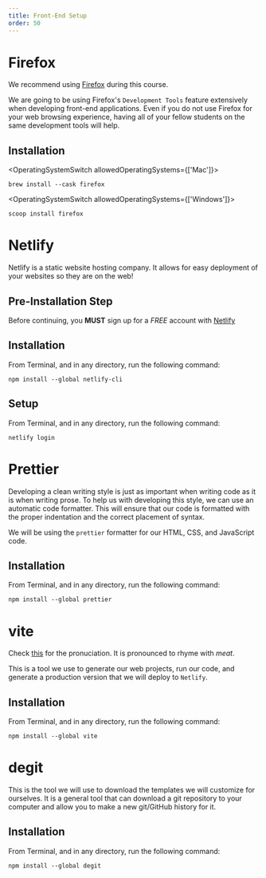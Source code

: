 ```yaml
---
title: Front-End Setup
order: 50
---
```


# Firefox

We recommend using [Firefox](https://firefox.com) during this course.

We are going to be using Firefox's `Development Tools` feature extensively when
developing front-end applications. Even if you do not use Firefox for your web
browsing experience, having all of your fellow students on the same development
tools will help.

## Installation

<OperatingSystemSwitch allowedOperatingSystems={['Mac']}>

```shell
brew install --cask firefox
```

</OperatingSystemSwitch>

<OperatingSystemSwitch allowedOperatingSystems={['Windows']}>

```shell
scoop install firefox
```

</OperatingSystemSwitch>

<SectionSeparator />

# Netlify

Netlify is a static website hosting company. It allows for easy deployment of
your websites so they are on the web!

## Pre-Installation Step

Before continuing, you **MUST** sign up for a _FREE_ account with
[Netlify](https://www.netlify.com/)

## Installation

From Terminal, and in any directory, run the following command:

```shell
npm install --global netlify-cli
```

## Setup

From Terminal, and in any directory, run the following command:

```shell
netlify login
```

<SectionSeparator />

# Prettier

Developing a clean writing style is just as important when writing code as it is
when writing prose. To help us with developing this style, we can use an
automatic code formatter. This will ensure that our code is formatted with the
proper indentation and the correct placement of syntax.

We will be using the `prettier` formatter for our HTML, CSS, and JavaScript
code.

## Installation

From Terminal, and in any directory, run the following command:

```shell
npm install --global prettier
```

<SectionSeparator />

# vite

Check [this](https://www.dictionary.com/browse/vite) for the pronuciation. It is pronounced to rhyme with _meat_.

This is a tool we use to generate our web projects, run our code, and generate a
production version that we will deploy to `Netlify`.

## Installation

From Terminal, and in any directory, run the following command:

```shell
npm install --global vite
```

<SectionSeparator />

# degit

This is the tool we will use to download the templates we will customize for
ourselves. It is a general tool that can download a git repository to your
computer and allow you to make a new git/GitHub history for it.

## Installation

From Terminal, and in any directory, run the following command:

```shell
npm install --global degit
```
